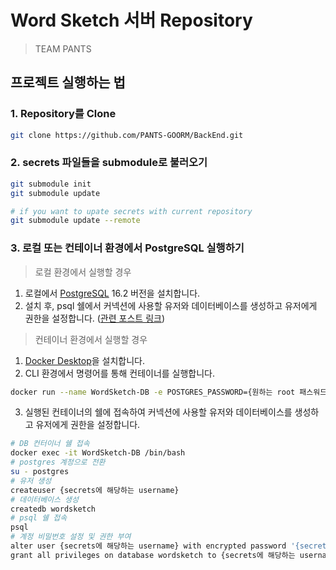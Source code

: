# Word Sketch 서버 Repository

> TEAM PANTS

<!-- ## Devcontainer로 빠르게 환경 구축하기 (추가 예정)
[![Open in Dev Containers](https://img.shields.io/static/v1?label=Dev%20Containers&message=Open&color=blue&logo=visualstudiocode)](https://vscode.dev/redirect?url=vscode://ms-vscode-remote.remote-containers/cloneInVolume?url=https://github.com/PANTS-GOORM/BackEnd) -->

## 프로젝트 실행하는 법

### 1. Repository를 Clone

```bash
git clone https://github.com/PANTS-GOORM/BackEnd.git
```

### 2. secrets 파일들을 submodule로 불러오기

```bash
git submodule init
git submodule update

# if you want to upate secrets with current repository
git submodule update --remote
```

### 3. 로컬 또는 컨테이너 환경에서 PostgreSQL 실행하기

> 로컬 환경에서 실행할 경우

1. 로컬에서 [PostgreSQL](https://www.postgresql.org/) 16.2 버전을 설치합니다.
2. 설치 후, psql 쉘에서 커넥션에 사용할 유저와 데이터베이스를 생성하고 유저에게 권한을 설정합니다. ([관련 포스트 링크](https://jiurinie.tistory.com/60))

> 컨테이너 환경에서 실행할 경우

1. [Docker Desktop](https://www.docker.com/products/docker-desktop/)을 설치합니다.
2. CLI 환경에서 명령어를 통해 컨테이너를 실행합니다.
```bash
docker run --name WordSketch-DB -e POSTGRES_PASSWORD={원하는 root 패스워드} -p 5432:5432 -d postgres:16.2
```
3. 실행된 컨테이너의 쉘에 접속하여 커넥션에 사용할 유저와 데이터베이스를 생성하고 유저에게 권한을 설정합니다.
```bash
# DB 컨터이너 쉘 접속
docker exec -it WordSketch-DB /bin/bash
# postgres 계정으로 전환
su - postgres
# 유저 생성
createuser {secrets에 해당하는 username}
# 데이터베이스 생성
createdb wordsketch
# psql 쉘 접속
psql
# 계정 비밀번호 설정 및 권한 부여
alter user {secrets에 해당하는 username} with encrypted password '{secrets에 해당하는 password}';
grant all privileges on database wordsketch to {secrets에 해당하는 username};
```